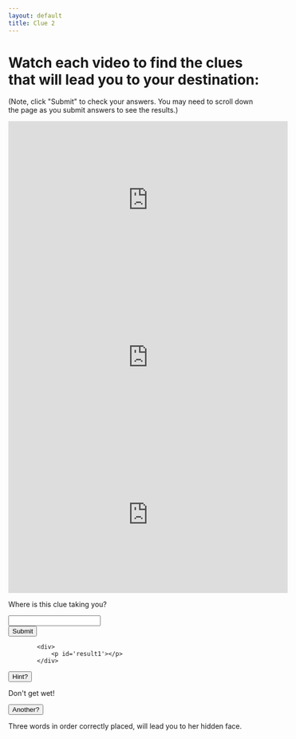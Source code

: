```yaml
---
layout: default
title: Clue 2
---
```

 
<h1>Watch each video to find the clues that will lead you to your destination:</h1>

<p>(Note, click "Submit" to check your answers. You may need to scroll down the page as you submit answers to see the results.)</p>



<iframe width="560" height="315" src="https://www.youtube.com/embed/aPC_h9Vmlxw" title="YouTube video player" frameborder="0" allow="accelerometer; autoplay; clipboard-write; encrypted-media; gyroscope; picture-in-picture" allowfullscreen></iframe>

<iframe width="560" height="315" src="https://www.youtube.com/embed/bUQRP38X-jo" title="YouTube video player" frameborder="0" allow="accelerometer; autoplay; clipboard-write; encrypted-media; gyroscope; picture-in-picture" allowfullscreen></iframe>

<iframe width="560" height="315" src="https://www.youtube.com/embed/N857D0psjW8" title="YouTube video player" frameborder="0" allow="accelerometer; autoplay; clipboard-write; encrypted-media; gyroscope; picture-in-picture" allowfullscreen></iframe>



            
 
<p>Where is this clue taking you?
</p>




<div class='wrapper'>
			<form id='nameForm1'>
						<div class='form-uname'>
						    <label id='nameLable1' for='nameField1'></label>
						    <input id='nameField1' type='text' maxlength='25'>
						</div>
						<div class='form-sub'>
						    <button id='subButton1' type='button'>Submit</button>
						</div>
			</form>

			<div>
			    <p id='result1'></p>
			</div>
</div>


<script type="text/javascript">
				  var solved1 = 0;

				function createLink(linkExtension) {

				  const balanceDiv = document.createElement("div");
				  const symbolSpan = document.createElement("span");
				  const link = document.createElement("a");

				  link.setAttribute('href', `https://docs.google.com/forms/d/e/1FAIpQLScnHjQthLBSzY8dponSzwOM2ayx0EAbE0SpIOZDRLK3IxA50g/viewform?usp=sf_link`);
				  link.textContent = 'Take a selfie on bended knee with the Falls in the background.';
				  symbolSpan.appendChild(link);
				  balanceDiv.appendChild(symbolSpan);
				  document.body.appendChild(balanceDiv);
				}

				  function getUserName1() {
				    var nameField = document.getElementById('nameField1').value;
				    var result1 = document.getElementById('result1');

				    if (nameField != "Bridal Veil Falls" && nameField != "bridal veil falls" && nameField != "Bridal veil falls") {
				        result1.textContent = 'Keep trying ...';
				        //alert('Username must contain at least 1 characters');
				    } else {
				        // result1.textContent = 'Correct!' + "Take a selfie on bended knee with the Falls in the background.";
				              result1.textContent = createLink('myparam');
				        solved1 = 1;
				        //alert(nameField);
				    }
				    }
				    var subButton1 = document.getElementById('subButton1');
				    subButton1.addEventListener('click', getUserName1, false); 

</script>


<button onclick="Hint1()" >Hint?</button>
<div id="Hint1">
    	<div>
				    Don't get wet! <p></p>

<button onclick="Hint1b()" >Another?</button>
				 <div id="Hint1b"><div>
				  Three words in order correctly placed,
will lead you to her hidden face.
</div>
</div>
</div>

<script type="text/javascript">
		  document.getElementById("Hint1").style.display = "none";
</script>

<script>
		function Hint1() {
		  var x = document.getElementById("Hint1");
		  if (x.style.display === "none") {
		    x.style.display = "block";
		  } else {
		    x.style.display = "none";
		  }
		}
		  document.getElementById("Hint1b").style.display = "none";
		  function Hint1b() {
		    var x = document.getElementById("Hint1b");
		    if (x.style.display === "none") {
		      x.style.display = "block";
		    } else {
		      x.style.display = "none";
		    }
		  }
</script>



